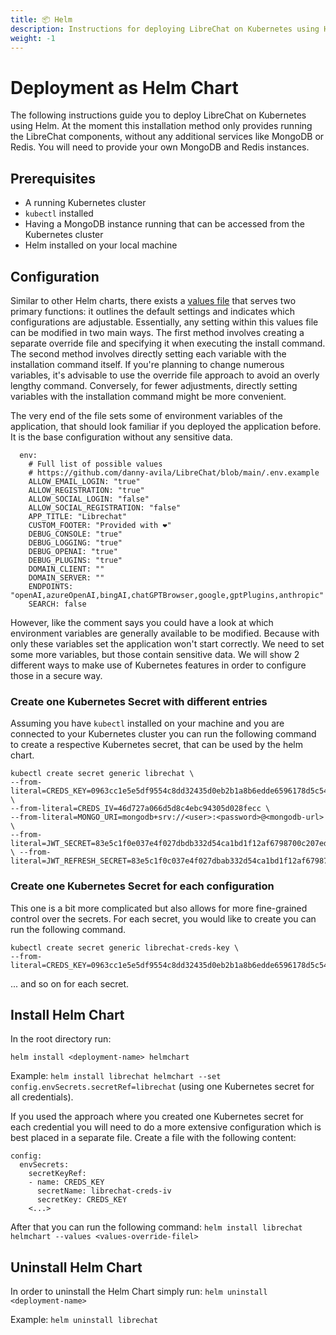```yaml
---
title: 📦 Helm
description: Instructions for deploying LibreChat on Kubernetes using Helm
weight: -1
---
```

# Deployment as Helm Chart

The following instructions guide you to deploy LibreChat on Kubernetes using Helm. At the moment this installation method only provides running the LibreChat components, without any additional services like MongoDB or Redis. You will need to provide your own MongoDB and Redis instances.

## Prerequisites
* A running Kubernetes cluster
* `kubectl` installed
* Having a MongoDB instance running that can be accessed from the Kubernetes cluster
* Helm installed on your local machine

## Configuration
Similar to other Helm charts, there exists a [values file](https://github.com/danny-avila/LibreChat/blob/main/helmchart/values.yaml) that serves two primary functions: it outlines the default settings and indicates which configurations are adjustable. Essentially, any setting within this values file can be modified in two main ways. The first method involves creating a separate override file and specifying it when executing the install command. The second method involves directly setting each variable with the installation command itself. If you're planning to change numerous variables, it's advisable to use the override file approach to avoid an overly lengthy command. Conversely, for fewer adjustments, directly setting variables with the installation command might be more convenient.


The very end of the file sets some of environment variables of the application, that should look familiar if you deployed the application before. It is the base configuration without any sensitive data. 

```
  env:
    # Full list of possible values
    # https://github.com/danny-avila/LibreChat/blob/main/.env.example
    ALLOW_EMAIL_LOGIN: "true"
    ALLOW_REGISTRATION: "true"
    ALLOW_SOCIAL_LOGIN: "false"
    ALLOW_SOCIAL_REGISTRATION: "false"
    APP_TITLE: "Librechat"
    CUSTOM_FOOTER: "Provided with ❤️"
    DEBUG_CONSOLE: "true"
    DEBUG_LOGGING: "true"
    DEBUG_OPENAI: "true"
    DEBUG_PLUGINS: "true"
    DOMAIN_CLIENT: ""
    DOMAIN_SERVER: ""
    ENDPOINTS: "openAI,azureOpenAI,bingAI,chatGPTBrowser,google,gptPlugins,anthropic"
    SEARCH: false 
```

However, like the comment says you could have a look at which environment variables are generally available to be modified. Because with only these variables set the application won't start correctly. We need to set some more variables, but those contain sensitive data. We will show 2 different ways to make use of Kubernetes features in order to configure those in a secure way. 

### Create one Kubernetes Secret with different entries 
Assuming you have `kubectl` installed on your machine and you are connected to your Kubernetes cluster you can run the following command to create a respective Kubernetes secret, that can be used by the helm chart.

```
kubectl create secret generic librechat \
--from-literal=CREDS_KEY=0963cc1e5e5df9554c8dd32435d0eb2b1a8b6edde6596178d5c5418ade897673 \
--from-literal=CREDS_IV=46d727a066d5d8c4ebc94305d028fecc \
--from-literal=MONGO_URI=mongodb+srv://<user>:<password>@<mongodb-url> \
--from-literal=JWT_SECRET=83e5c1f0e037e4f027dbdb332d54ca1bd1f12af6798700c207ed817ebd7c544b \ --from-literal=JWT_REFRESH_SECRET=83e5c1f0c037e4f027dbab332d54ca1bd1f12af6798700c207ed817ebd7c544
```

### Create one Kubernetes Secret for each configuration
This one is a bit more complicated but also allows for more fine-grained control over the secrets. For each secret, you would like to create you can run the following command. 

```
kubectl create secret generic librechat-creds-key \
--from-literal=CREDS_KEY=0963cc1e5e5df9554c8dd32435d0eb2b1a8b6edde6596178d5c5418ade897673
```
... and so on for each secret.


## Install Helm Chart
In the root directory run: 

`helm install <deployment-name> helmchart`

Example: `helm install librechat helmchart --set config.envSecrets.secretRef=librechat` (using one Kubernetes secret for all credentials). 

If you used the approach where you created one Kubernetes secret for each credential you will need to do a more extensive configuration which is best placed in a separate file. Create a file with the following content: 

```
config:
  envSecrets:
    secretKeyRef:
    - name: CREDS_KEY
      secretName: librechat-creds-iv
      secretKey: CREDS_KEY
    <...>
```

After that you can run the following command: `helm install librechat helmchart --values <values-override-filel>`
     

## Uninstall Helm Chart

In order to uninstall the Helm Chart simply run: `helm uninstall <deployment-name>`

Example: `helm uninstall librechat`